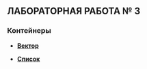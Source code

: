 ## ЛАБОРАТОРНАЯ РАБОТА № 3

### Контейнеры


* [**Вектор**](/6304/kovynev/3/m_vector)

* [**Список**](/6304/kovynev/3/m_list)



